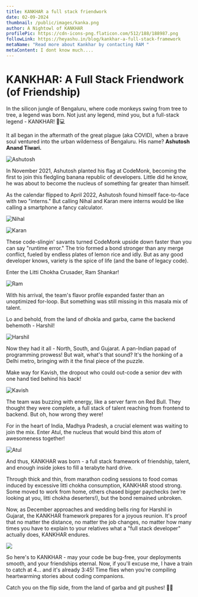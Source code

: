 ```yaml
---
title: KANKHAR a full stack friendwork
date: 02-09-2024
thumbnail: /public/images/kanka.png
author: A Nightowl of KANKHAR
profilePic: https://cdn-icons-png.flaticon.com/512/188/188987.png
followLink: https://heyashu.in/blog/kankhar-a-full-stack-framework
metaName: "Read more about Kankhar by contacting RAM "
metaContent: I dont know much....
---
```


# KANKHAR: A Full Stack Friendwork (of Friendship)



In the silicon jungle of Bengaluru, where code monkeys swing from tree to tree, a legend was born. Not just any legend, mind you, but a full-stack legend - KANKHAR! 🐒💻

It all began in the aftermath of the great plague (aka COVID), when a brave soul ventured into the urban wilderness of Bengaluru. His name? **Ashutosh Anand Tiwari.**

![Ashutosh](/images/ashu.png "Ashutosh Anand Tiwari")

In November 2021, Ashutosh planted his flag at CodeMonk, becoming the first to join this fledgling banana republic of developers. Little did he know, he was about to become the nucleus of something far greater than himself.

As the calendar flipped to April 2022, Ashutosh found himself face-to-face with two "interns." But calling Nihal and Karan mere interns would be like calling a smartphone a fancy calculator.

![Nihal](/images/nihal.png "Nihal")

![Karan](/images/karan.png "Kishan ")

These code-slingin' savants turned CodeMonk upside down faster than you can say "runtime error." The trio formed a bond stronger than any merge conflict, fueled by endless plates of lemon rice and idly. But as any good developer knows, variety is the spice of life (and the bane of legacy code).

Enter the Litti Chokha Crusader, Ram Shankar!

![Ram](/images/ram.png "Ram")

With his arrival, the team's flavor profile expanded faster than an unoptimized for-loop. But something was still missing in this masala mix of talent.

Lo and behold, from the land of dhokla and garba, came the backend behemoth - Harshil!

![Harshil](/images/harshil.png "Harshil")

Now they had it all - North, South, and Gujarat. A pan-Indian papad of programming prowess! But wait, what's that sound? It's the honking of a Delhi metro, bringing with it the final piece of the puzzle.

Make way for Kavish, the dropout who could out-code a senior dev with one hand tied behind his back!

![Kavish](/images/kavish.png "Kavish")

The team was buzzing with energy, like a server farm on Red Bull. They thought they were complete, a full stack of talent reaching from frontend to backend. But oh, how wrong they were!

For in the heart of India, Madhya Pradesh, a crucial element was waiting to join the mix. Enter Atul, the nucleus that would bind this atom of awesomeness together!

![Atul](/images/atul.png "Atul")

And thus, KANKHAR was born - a full stack framework of friendship, talent, and enough inside jokes to fill a terabyte hard drive.

Through thick and thin, from marathon coding sessions to food comas induced by excessive litti chokha consumption, KANKHAR stood strong. Some moved to work from home, others chased bigger paychecks (we're looking at you, litti chokha deserters!), but the bond remained unbroken.

Now, as December approaches and wedding bells ring for Harshil in Gujarat, the KANKHAR framework prepares for a joyous reunion. It's proof that no matter the distance, no matter the job changes, no matter how many times you have to explain to your relatives what a "full stack developer" actually does, KANKHAR endures.

![](/images/all.png)

So here's to KANKHAR - may your code be bug-free, your deployments smooth, and your friendships eternal. Now, if you'll excuse me, I have a train to catch at 4... and it's already 3:45! Time flies when you're compiling heartwarming stories about coding companions.

Catch you on the flip side, from the land of garba and git pushes! 🚂💨
